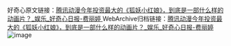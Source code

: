好奇心原文链接：[腾讯动漫今年投资最大的《狐妖小红娘》，到底是一部什么样的动画片？_娱乐_好奇心日报-费丽婷 ](https://www.qdaily.com/articles/11100.html)
WebArchive归档链接：[腾讯动漫今年投资最大的《狐妖小红娘》，到底是一部什么样的动画片？_娱乐_好奇心日报-费丽婷 ](http://web.archive.org/web/20190623163750/https://www.qdaily.com/articles/11100.html)
![image](http://ww3.sinaimg.cn/large/007d5XDply1g3wcsbuy2gj30u04cokjl)